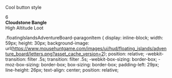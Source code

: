 Cool button style

<div class="floatingIslandsAdventureBoard-paragonItem mousehuntTooltipParent "><div class="floatingIslandsHUD-mod paragon_cache_d"></div>6<div class="mousehuntTooltip tight top noEvents"><b>Cloudstone Bangle</b><div class="floatingIslandsHUD-statItem-label">High Altitude Loot</div><div class="mousehuntTooltip-arrow"></div></div></div>

.floatingIslandsAdventureBoard-paragonItem {
    display: inline-block;
    width: 59px;
    height: 30px;
    background-image: url(https://www.mousehuntgame.com/images/ui/hud/floating_islands/adventure_board/letters.png?asset_cache_version=2);
    position: relative;
    -webkit-transition: filter .5s;
    transition: filter .5s;
    -webkit-box-sizing: border-box;
    -moz-box-sizing: border-box;
    box-sizing: border-box;
    padding-left: 29px;
    line-height: 26px;
    text-align: center;
    position: relative;
